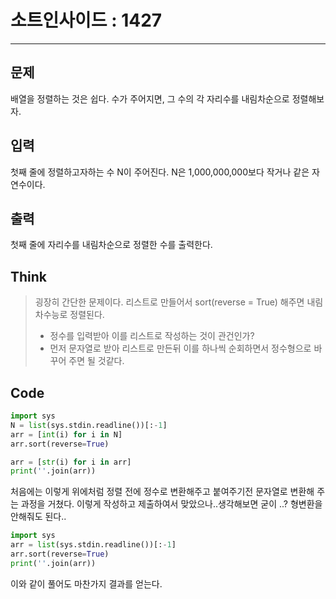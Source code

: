 # 소트인사이드 : 1427

--------

## 문제

배열을 정렬하는 것은 쉽다. 수가 주어지면, 그 수의 각 자리수를 내림차순으로 정렬해보자.

## 입력

첫째 줄에 정렬하고자하는 수 N이 주어진다. N은 1,000,000,000보다 작거나 같은 자연수이다.

## 출력

첫째 줄에 자리수를 내림차순으로 정렬한 수를 출력한다.

## Think

>굉장히 간단한 문제이다. 리스트로 만들어서 sort(reverse = True) 해주면 내림차수능로 정렬된다. 
>
>+ 정수를 입력받아 이를 리스트로 작성하는 것이 관건인가?
>+ 먼저 문자열로 받아 리스트로 만든뒤 이를 하나씩 순회하면서 정수형으로 바꾸어 주면 될 것같다.

## Code

```python
import sys
N = list(sys.stdin.readline())[:-1]
arr = [int(i) for i in N]
arr.sort(reverse=True)

arr = [str(i) for i in arr]
print(''.join(arr))
```

처음에는 이렇게 위에처럼 정렬 전에 정수로 변환해주고 붙여주기전 문자열로 변환해 주는 과정을 거쳤다. 이렇게 작성하고 제출하여서 맞았으나..생각해보면 굳이 ..? 형변환을 안해줘도 된다..

```python
import sys
arr = list(sys.stdin.readline())[:-1]
arr.sort(reverse=True)
print(''.join(arr))
```

이와 같이 풀어도 마찬가지 결과를 얻는다.

